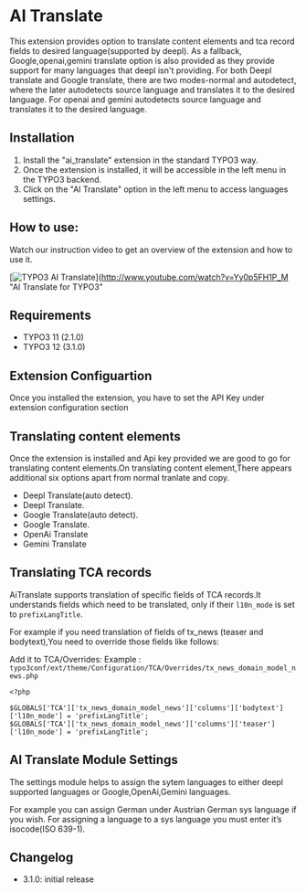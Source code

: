 # AI Translate

This extension provides option to translate content elements and tca record fields to desired language(supported by deepl). As a fallback, Google,openai,gemini translate option is also provided as they provide support for many languages that deepl isn't providing.
For both Deepl translate and Google translate, there are two modes-normal and autodetect, where the later autodetects source language and translates it to the desired language.
For openai and gemini autodetects source language and translates it to the desired language.

## Installation

1. Install the "ai_translate" extension in the standard TYPO3 way.
2. Once the extension is installed, it will be accessible in the left menu in the TYPO3 backend.
3. Click on the "AI Translate" option in the left menu to access languages settings.

## How to use:

Watch our instruction video to get an overview of the extension and how to use it.

[![TYPO3 AI Translate](https://img.youtube.com/vi/sjmd4zHjXwY/0.jpg)](http://www.youtube.com/watch?v=Yy0p5FH1P_M "AI Translate for TYPO3"

## Requirements

- TYPO3 11 (2.1.0)
- TYPO3 12 (3.1.0)

## Extension Configuartion

Once you installed the extension, you have to set the  API Key under extension configuration section


## Translating content elements

Once the extension is installed and Api key provided we are good to go for translating content elements.On translating content element,There appears additional six options apart from normal tranlate and copy.

- Deepl Translate(auto detect).
- Deepl Translate.
- Google Translate(auto detect).
- Google Translate.
- OpenAi Translate
- Gemini Translate

## Translating TCA records

AiTranslate supports translation of specific fields of TCA records.It understands fields which need to be translated, only if their ``` l10n_mode ``` is set to ``` prefixLangTitle ```.

For example if you need translation of fields of tx_news (teaser and bodytext),You need to override those fields like follows:

Add it to TCA/Overrides: 
Example : ``` typo3conf/ext/theme/Configuration/TCA/Overrides/tx_news_domain_model_news.php ```

```
<?php

$GLOBALS['TCA']['tx_news_domain_model_news']['columns']['bodytext']['l10n_mode'] = 'prefixLangTitle';
$GLOBALS['TCA']['tx_news_domain_model_news']['columns']['teaser']['l10n_mode'] = 'prefixLangTitle';

```

## AI Translate Module Settings
The settings module helps to assign the sytem languages to either deepl supported languages or Google,OpenAi,Gemini languages.

For example you can assign German under Austrian German sys language if you wish. For assigning a language to a sys language you must enter it’s isocode(ISO 639-1).

## Changelog

- 3.1.0: initial release
